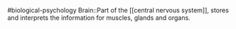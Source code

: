 #biological-psychology 
Brain::Part of the [[central nervous system]], stores and interprets the information for muscles, glands and organs.
<!--SR:!2023-12-21,3,250-->